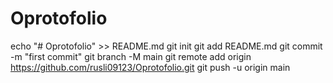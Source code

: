 # Oprotofolio
echo "# Oprotofolio" >> README.md
git init
git add README.md
git commit -m "first commit"
git branch -M main
git remote add origin https://github.com/rusli09123/Oprotofolio.git
git push -u origin main
